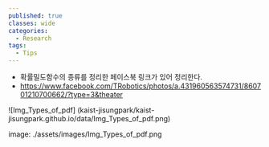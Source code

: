```yaml
---
published: true
classes: wide
categories:
  - Research
tags:
  - Tips
---
```


- 확률밀도함수의 종류를 정리한 페이스북 링크가 있어 정리한다.
- https://www.facebook.com/TRobotics/photos/a.431960563574731/860701210700662/?type=3&theater

![Img_Types_of_pdf]
(kaist-jisungpark/kaist-jisungpark.github.io/data/Img_Types_of_pdf.png)

image: ./assets/images/Img_Types_of_pdf.png
